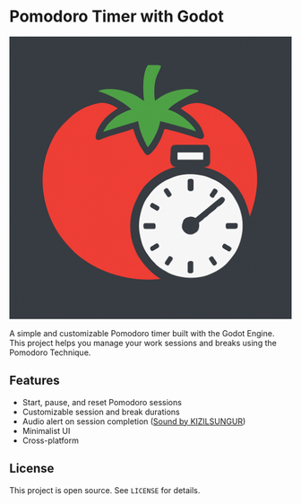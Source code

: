 # Pomodoro Timer with Godot

![pomodoro timer icon](assets/PomodoroTimer.png)

A simple and customizable Pomodoro timer built with the Godot Engine. This project helps you manage your work sessions and breaks using the Pomodoro Technique.

## Features

- Start, pause, and reset Pomodoro sessions
- Customizable session and break durations
- Audio alert on session completion ([Sound by KIZILSUNGUR](https://freesound.org/people/KIZILSUNGUR/sounds/72125/))
- Minimalist UI 
- Cross-platform


## License

This project is open source. See `LICENSE` for details.
